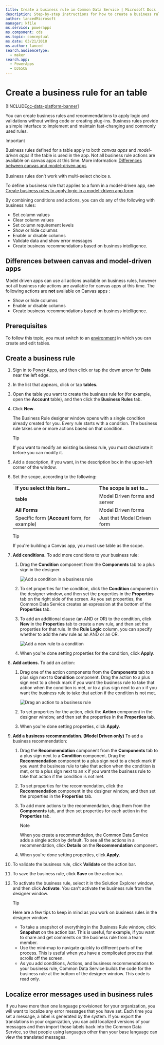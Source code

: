 ```yaml
---
title: Create a business rule in Common Data Service | Microsoft Docs
description: Step-by-step instructions for how to create a business rule in Common Data Service.
author: lancedMicrosoft
manager: kfile
ms.service: powerapps
ms.component: cds
ms.topic: conceptual
ms.date: 03/21/2018
ms.author: lanced
search.audienceType: 
  - maker
search.app: 
  - PowerApps
  - D365CE
---
```


# Create a business rule for an table

[!INCLUDE[cc-data-platform-banner](../../includes/cc-data-platform-banner.md)]

You can create business rules and recommendations to apply logic and validations without writing code or creating plug-ins. Business rules provide a simple interface to implement and maintain fast-changing and commonly used rules.

> [!IMPORTANT]
> Business rules defined for a table apply to both *canvas apps* and *model-driven apps* if the table is used in the app. Not all business rule actions are available on canvas apps at this time. More information: [Differences between canvas and model-driven apps](#differences-between-canvas-and-model-driven-apps)<br/><br/>
> Business rules don’t work with multi-select choice s.
>
> To define a business rule that applies to a form in a model-driven app, see [Create business rules to apply logic in a model-driven app form](../model-driven-apps/create-business-rules-recommendations-apply-logic-form.md).

By combining conditions and actions, you can do any of the following with business rules:  
  
* Set column values  
* Clear column values  
* Set column requirement levels  
* Show or hide columns  
* Enable or disable columns  
* Validate data and show error messages  
* Create business recommendations based on business intelligence.  
  
## Differences between canvas and model-driven apps

Model driven apps can use all actions available on business rules, however not all business rule actions are available for canvas apps at this time. The following actions are **not** available on Canvas apps :

* Show or hide columns  
* Enable or disable columns  
* Create business recommendations based on business intelligence.  

## Prerequisites
To follow this topic, you must switch to an [environment](../canvas-apps/working-with-environments.md) in which you can create and edit tables.

## Create a business rule
  
1. Sign in to [Power Apps](https://make.powerapps.com/?utm_source=padocs&utm_medium=linkinadoc&utm_campaign=referralsfromdoc), and then click or tap the down arrow for **Data** near the left edge.

2. In the list that appears, click or tap **tables**.
  
3. Open the table you want to create the business rule for (for example, open the **Account** table), and then click the **Business Rules** tab.  

4. Click **New**.  
  
    The Business Rule designer window opens with a single condition already created for you. Every rule starts with a condition. The business rule takes one or more actions based on that condition.  

    > [!TIP]
    > If you want to modify an existing business rule, you must deactivate it before you can modify it.  
  
5. Add a description, if you want, in the description box in the upper-left corner of the window.
  
6. Set the scope, according to the following:  
  
    |||  
    |-|-|  
    |**If you select this item...**|**The scope is set to...**|  
    |**table**|Model Driven forms and server|  
    |**All Forms**|Model Driven forms|  
    |Specific form (**Account** form, for example)|Just that Model Driven form|  

    > [!TIP]
    > If you're building a Canvas app, you must use table as the scope.
  
7. **Add conditions.** To add more conditions to your business rule:  
  
    1. Drag the **Condition** component from the **Components** tab to a plus sign in the designer.  
  
        ![Add a condition in a business rule](./media/data-platform-cds-create-business-rule/add-condition-business-rule.png "Add a condition in a business rule")  
  
    2. To set properties for the condition, click the **Condition** component in the designer window, and then set the properties in the **Properties** tab on the right side of the screen. As you set properties, the Common Data Service creates an expression at the bottom of the **Properties** tab.  
  
    3. To add an additional clause (an AND or OR)  to the  condition, click **New** in the **Properties** tab to create a new rule, and then set the properties for that rule. In the **Rule Logic** column, you can specify whether to add the new rule as an AND or an OR.  
  
        ![Add a new rule to a condition](./media/data-platform-cds-create-business-rule/add-new-rule-condition.png "Add a new rule to a condition")  
  
    4. When you're done setting properties for the condition, click **Apply**.  
  
8. **Add actions.** To add an action:  
  
    1. Drag one of the action components from the **Components** tab to a plus sign next to **Condition** component. Drag the action to a plus sign next to a check mark if you want the business rule to take that action when the condition is met, or to a plus sign next to an  x if you want the business rule to take that action if the condition is not met.
  
        ![Drag an action to a business rule](./media/data-platform-cds-create-business-rule/drag-an-action-business-rule.png "Drag an action to a business rule")  
  
    2. To set properties for the action, click the **Action** component in the designer window, and then set the properties in the **Properties** tab.  
  
    3. When you're done setting properties, click **Apply**.  
  
9. **Add a business recommendation. (Model Driven only)** To add a business recommendation:  
  
    1. Drag the **Recommendation** component from the **Components** tab to a plus sign next to a **Condition** component. Drag the **Recommendation** component to a plus sign next to a check mark if you want the business rule to take that action when the condition is met, or to a plus sign next to an  x if you want the business rule to take that action if the condition is not met.  
  
    2. To set properties for the recommendation, click the **Recommendation** component in the designer window, and then set the properties in the **Properties** tab.  
  
    3. To add more actions to the recommendation, drag them from the **Components** tab, and then set properties for each action in the **Properties** tab.  
  
        > [!NOTE]
        >  When you create a recommendation, the Common Data Service adds a single action by default. To see all the actions in a recommendation, click **Details** on the **Recommendation** component.  
  
    4. When you're done setting properties, click **Apply**.  
  
10. To validate the business rule, click **Validate** on the action bar.  
  
11. To save the business rule, click **Save** on the action bar.  
12. To activate the business rule, select it in the Solution Explorer window, and then click **Activate**. You can't activate the business rule from the designer window.  
  
    > [!TIP]
    >  Here are a few tips to keep in mind as you work on business rules in the designer window:  
    >   
    > - To take a snapshot of everything in the Business Rule window, click **Snapshot** on the action bar. This is useful, for example, if you want to share and get comments on the business rule from a team member.  
    > - Use the mini-map to navigate quickly to different parts of the process. This is useful when you have a complicated process that scrolls off the screen.  
    > - As you add conditions, Actions, and business recommendations to your business rule, Common Data Service builds the code for the business rule at the bottom of the designer window. This code is read only.  
  
## Localize error messages used in business rules  
 If you have more than one language provisioned for your organization, you will want to localize any error messages that you have set. Each time you set a message, a label is generated by the system. If you export the translations in your organization, you can add localized versions of your messages and then import those labels back into the Common Data Service, so that people using languages other than your base language can view the translated messages.  
  
